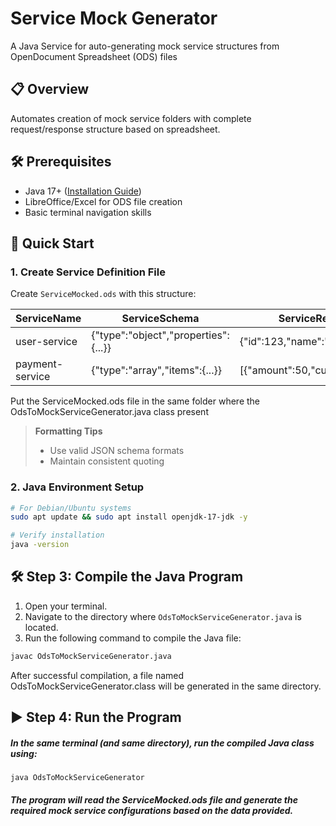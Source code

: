 # Service Mock Generator

A Java Service for auto-generating mock service structures from OpenDocument Spreadsheet (ODS) files 

## 📋 Overview
Automates creation of mock service folders with complete request/response structure based on spreadsheet. 

## 🛠 Prerequisites
- Java 17+ ([Installation Guide](#java-installation))
- LibreOffice/Excel for ODS file creation
- Basic terminal navigation skills

## 🚀 Quick Start

### 1. Create Service Definition File
Create `ServiceMocked.ods` with this structure:

| ServiceName       | ServiceSchema                          | ServiceResponse                      |
|-------------------|----------------------------------------|--------------------------------------|
| user-service      | {"type":"object","properties":{...}}  | {"id":123,"name":"Test User"}        |
| payment-service   | {"type":"array","items":{...}}        | [{"amount":50,"currency":"USD"}]     |

Put the ServiceMocked.ods file in the same folder where the OdsToMockServiceGenerator.java class present

> **Formatting Tips** 
> - Use valid JSON schema formats
> - Maintain consistent quoting

### 2. Java Environment Setup
```bash
# For Debian/Ubuntu systems
sudo apt update && sudo apt install openjdk-17-jdk -y

# Verify installation
java -version
```
## 🛠️ Step 3: Compile the Java Program

1. Open your terminal.
2. Navigate to the directory where `OdsToMockServiceGenerator.java` is located.
3. Run the following command to compile the Java file:

```bash
javac OdsToMockServiceGenerator.java
```
After successful compilation, a file named OdsToMockServiceGenerator.class will be generated in the same directory.

## ▶️ Step 4: Run the Program
##### In the same terminal (and same directory), run the compiled Java class using:
``` java OdsToMockServiceGenerator ```

##### The program will read the ServiceMocked.ods file and generate the required mock service configurations based on the data provided.
